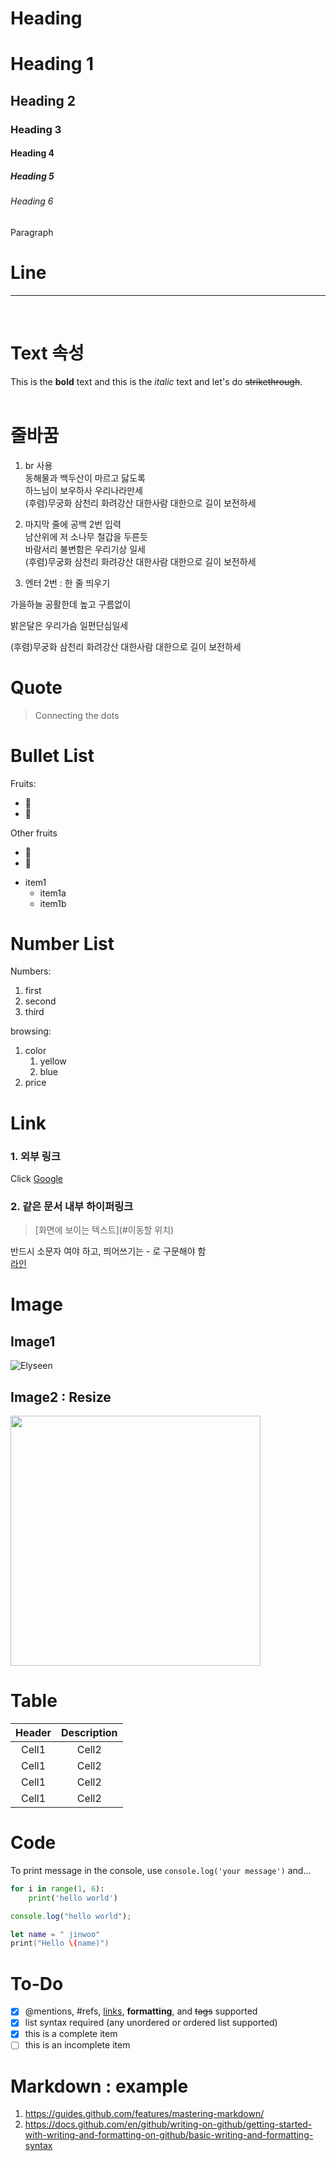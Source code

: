<!-- Heading -->

# Heading <br/>

# Heading 1

## Heading 2

### Heading 3

#### Heading 4

##### Heading 5

###### Heading 6

Paragraph

<!-- Line -->

# Line

<!-- Heading1은 자동으로 1라인 들어감  -->

---

<br/>

<!-- Text attributes -->

# Text 속성

This is the **bold** text and this is the _italic_ text and let's do ~~strikethrough~~.
<br/>
<br/>

<!-- 줄바꿈 -->

# 줄바꿈

1. br 사용 <br/>
   동해물과 백두산이 마르고 닳도록<br/>
   하느님이 보우하사 우리나라만세<br/>
   (후렴)무궁화 삼천리 화려강산 대한사람 대한으로 길이 보전하세

2. 마지막 줄에 공백 2번 입력  
   남산위에 저 소나무 철갑을 두른듯  
   바람서리 불변함은 우리기상 일세  
   (후렴)무궁화 삼천리 화려강산 대한사람 대한으로 길이 보전하세

3. 엔터 2번 : 한 줄 띄우기

가을하늘 공활한데 높고 구름없이

밝은달은 우리가슴 일편단심일세

(후렴)무궁화 삼천리 화려강산 대한사람 대한으로 길이 보전하세

<!-- Quote -->

# Quote

> Connecting the dots

<!-- Bullet List -->

# Bullet List

Fruits:

- 🍎
- 🍋

Other fruits

- 🍑
- 🍇

* item1
  - item1a
  - item1b

<!-- Number List -->

# Number List

Numbers:

1. first
2. second
3. third

browsing:

1. color
   1. yellow
   2. blue
2. price

<!-- Link -->

# Link

### 1. 외부 링크

Click [Google](https://www.google.com/) <br/>

<!--내부링크-->

### 2. 같은 문서 내부 하이퍼링크

> [화면에 보이는 텍스트](#이동할 위치)

반드시 소문자 여야 하고, 띄어쓰기는 - 로 구문해야 함  
[라인](#line)

<!-- Image -->

# Image

## Image1

![Elyseen](https://i.pinimg.com/originals/b1/54/16/b1541690afd409970d4cbe109171bb3c.jpg)

## Image2 : Resize

<img src = "https://i.pinimg.com/originals/b1/54/16/b1541690afd409970d4cbe109171bb3c.jpg" width = "400" height = "400">

<!-- Table -->

# Table

| Header | Description |
| :----: | :---------: |
| Cell1  |    Cell2    |
| Cell1  |    Cell2    |
| Cell1  |    Cell2    |
| Cell1  |    Cell2    |

<!-- |--:| 오른쪽 정렬 -->
<!-- |:--| 왼쪽 정렬-->
<!-- |:--:| 중간 정렬 -->

<!-- Code -->

# Code

To print message in the console, use `console.log('your message')` and...

```py
for i in range(1, 6):
    print('hello world')
```

```js
console.log("hello world");
```

```swift
let name = " jinwoo"
print("Hello \(name)")
```

<!-- Todo  -->

# To-Do

- [x] @mentions, #refs, [links](), **formatting**, and <del>tags</del> supported
- [x] list syntax required (any unordered or ordered list supported)
- [x] this is a complete item
- [ ] this is an incomplete item

# Markdown : example

1. https://guides.github.com/features/mastering-markdown/
2. https://docs.github.com/en/github/writing-on-github/getting-started-with-writing-and-formatting-on-github/basic-writing-and-formatting-syntax
